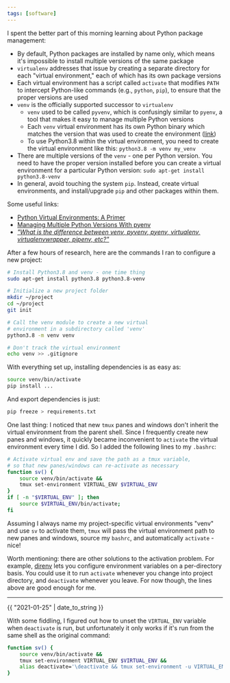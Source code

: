 ```yaml
---
tags: [software]
---
```


I spent the better part of this morning learning about Python package
management:
- By default, Python packages are installed by name only, which means it's
  impossible to install multiple versions of the same package
- `virtualenv` addresses that issue by creating a separate directory for each
  "virtual environment," each of which has its own package versions
- Each virtual environment has a script called `activate` that modifies `PATH`
  to intercept Python-like commands (e.g., `python`, `pip`), to ensure that the
  proper versions are used
- `venv` is the officially supported successor to `virtualenv`
    - `venv` used to be called `pyvenv`, which is confusingly similar to
      `pyenv`, a tool that makes it easy to manage multiple Python versions
    - Each `venv` virtual environment has its own Python binary which matches the
      version that was used to create the environment
      ([link](https://docs.python.org/3/library/venv.html))
    - To use Python3.8 within the virtual environment, you need to create the
      virtual environment like this: `python3.8 -m venv my_venv`
- There are multiple versions of the `venv` - one per Python version. You need to
  have the proper version installed before you can create a virtual environment
  for a particular Python version: `sudo apt-get install python3.8-venv`
- In general, avoid touching the system `pip`. Instead, create
  virtual environments, and install/upgrade `pip` and other packages within
  them.

Some useful links:
- [Python Virtual Environments: A Primer](https://realpython.com/python-virtual-environments-a-primer/)
- [Managing Multiple Python Versions With pyenv](https://realpython.com/intro-to-pyenv/)
- [*"What is the difference between venv, pyvenv, pyenv, virtualenv,
  virtualenvwrapper, pipenv, etc?"*](https://stackoverflow.com/questions/41573587/what-is-the-difference-between-venv-pyvenv-pyenv-virtualenv-virtualenvwrappe)

After a few hours of research, here are the commands I ran to configure a new project:
```bash
# Install Python3.8 and venv - one time thing
sudo apt-get install python3.8 python3.8-venv

# Initialize a new project folder
mkdir ~/project
cd ~/project
git init

# Call the venv module to create a new virtual
# environment in a subdirectory called 'venv'
python3.8 -m venv venv

# Don't track the virtual environment
echo venv >> .gitignore
```

With everything set up, installing dependencies is as easy as:
```bash
source venv/bin/activate
pip install ...
```

And export dependencies is just:
```bash
pip freeze > requirements.txt
```

One last thing: I noticed that new `tmux` panes and windows don't inherit the
virtual environment from the parent shell.  Since I frequently create new panes
and windows, it quickly became inconvenient to `activate` the virtual
environment every time I did. So I added the following lines to my `.bashrc`:
```bash
# Activate virtual env and save the path as a tmux variable,
# so that new panes/windows can re-activate as necessary
function sv() {
    source venv/bin/activate &&
    tmux set-environment VIRTUAL_ENV $VIRTUAL_ENV
}
if [ -n "$VIRTUAL_ENV" ]; then
    source $VIRTUAL_ENV/bin/activate;
fi
```

Assuming I always name my project-specific virtual environments "venv" and use
`sv` to activate them, `tmux` will pass the virtual environment path to new
panes and windows, source my `bashrc`, and automatically `activate` - nice!

Worth mentioning: there are other solutions to the activation problem. For
example, [direnv](https://direnv.net/) lets you configure environment
variables on a per-directory basis. You could use it to run `activate` whenever
you change into project directory, and `deactivate` whenever you leave. For now
though, the lines above are good enough for me.

---

{{ "2021-01-25" | date_to_string }}

With some fiddling, I figured out how to unset the `VIRTUAL_ENV` variable
when `deactivate` is run, but unfortunately it only works if it's run from the
same shell as the original command:

```bash
function sv() {
    source venv/bin/activate &&
    tmux set-environment VIRTUAL_ENV $VIRTUAL_ENV &&
    alias deactivate='\deactivate && tmux set-environment -u VIRTUAL_ENV && unalias deactivate'
}
```

